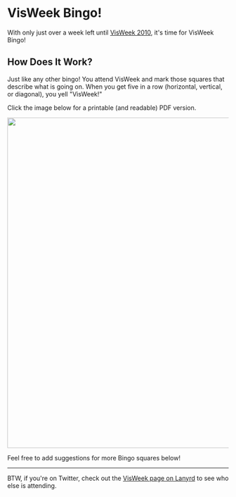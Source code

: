 # VisWeek Bingo!

With only just over a week left until <a href="http://vis.computer.org/VisWeek2010/">VisWeek 2010</a>, it's time for VisWeek Bingo!

## How Does It Work?

Just like any other bingo! You attend VisWeek and mark those squares that describe what is going on. When you get five in a row (horizontal, vertical, or diagonal), you yell "VisWeek!"

Click the image below for a printable (and readable) PDF version.

<a href="https://media.eagereyes.org/media/2010/VisWeek-Bingo.pdf"><img src="https://media.eagereyes.org/media/2010/VisWeek-Bingo.png" alt="" width="560" height="751" /></a>

Feel free to add suggestions for more Bingo squares below!

<hr />

BTW, if you're on Twitter, check out the <a href="http://lanyrd.com/2010/visweek/">VisWeek page on Lanyrd</a> to see who else is attending.
